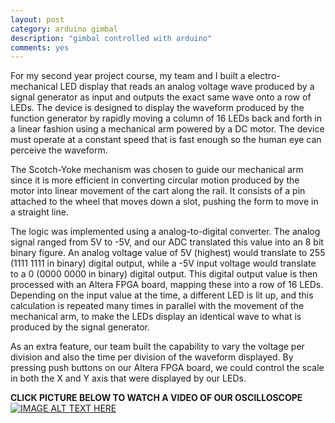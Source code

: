 ```yaml
---
layout: post
category: arduino gimbal
description: "gimbal controlled with arduino"
comments: yes
---
```


For my second year project course, my team and I built a electro-mechanical LED display that reads an analog voltage wave produced by a signal generator as input and outputs the exact same wave onto a row of LEDs. The device is designed to display the waveform produced by the function generator by rapidly moving a column of 16 LEDs back and forth in a linear fashion using a mechanical arm powered by a DC motor. The device must operate at a constant speed that is fast enough so the human eye can perceive the waveform.

The Scotch-Yoke mechanism was chosen to guide our mechanical arm since it is more efficient in converting circular motion produced by the motor into linear movement of the cart along the rail. It consists of a pin attached to the wheel that moves down a slot, pushing the form to move in a straight line.

The logic was implemented using a analog-to-digital converter. The analog signal ranged from 5V to -5V, and our ADC translated this value into an 8 bit binary figure. An analog voltage value of 5V (highest) would translate to 255 (1111 1111 in binary) digital output, while a -5V input voltage would translate to a 0 (0000 0000 in binary) digital output. This digital output value is then processed with an Altera FPGA board, mapping these into a row of 16 LEDs. Depending on the input value at the time, a different LED is lit up, and this calculation is repeated many times in parallel with the movement of the mechanical arm, to make the LEDs display an identical wave to what is produced by the signal generator.

As an extra feature, our team built the capability to vary the voltage per division and also the time per division of the waveform displayed. By pressing push buttons on our Altera FPGA board, we could control the scale in both the X and Y axis that were displayed by our LEDs.

**CLICK PICTURE BELOW TO WATCH A VIDEO OF OUR OSCILLOSCOPE**
[![IMAGE ALT TEXT HERE](http://img.youtube.com/vi/z46cDl2nidg/0.jpg)](http://www.youtube.com/watch?v=z46cDl2nidg)
